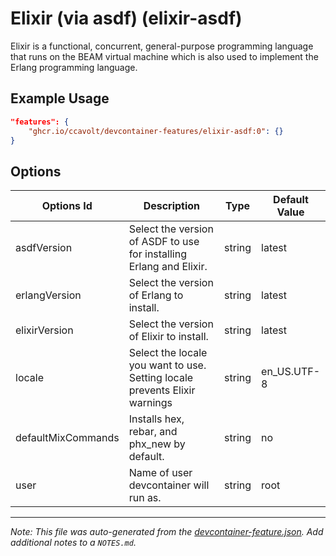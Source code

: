 
# Elixir (via asdf) (elixir-asdf)

Elixir is a functional, concurrent, general-purpose programming language that runs on the BEAM virtual machine which is also used to implement the Erlang programming language.

## Example Usage

```json
"features": {
    "ghcr.io/ccavolt/devcontainer-features/elixir-asdf:0": {}
}
```

## Options

| Options Id | Description | Type | Default Value |
|-----|-----|-----|-----|
| asdfVersion | Select the version of ASDF to use for installing Erlang and Elixir. | string | latest |
| erlangVersion | Select the version of Erlang to install. | string | latest |
| elixirVersion | Select the version of Elixir to install. | string | latest |
| locale | Select the locale you want to use. Setting locale prevents Elixir warnings | string | en_US.UTF-8 |
| defaultMixCommands | Installs hex, rebar, and phx_new by default. | string | no |
| user | Name of user devcontainer will run as. | string | root |



---

_Note: This file was auto-generated from the [devcontainer-feature.json](https://github.com/ccavolt/devcontainer-features/blob/main/src/elixir-asdf/devcontainer-feature.json).  Add additional notes to a `NOTES.md`._
